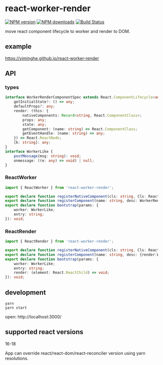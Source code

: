 # react-worker-render

[![NPM version](https://badge.fury.io/js/react-worker-render.png)](http://badge.fury.io/js/react-worker-render)
[![NPM downloads](http://img.shields.io/npm/dm/react-worker-render.svg)](https://npmjs.org/package/react-worker-render)
[![Build Status](https://app.travis-ci.com/yiminghe/react-worker-render.svg?branch=main)](https://app.travis-ci.com/github/yiminghe/react-worker-render)

move react component lifecycle to worker and render to DOM.

## example

https://yiminghe.github.io/react-worker-render

## API

### types

```ts
interface WorkerRenderComponentSpec extends React.ComponentLifecycle<any, any>, React.StaticLifecycle<any, any> {
    getInitialState?: () => any;
    defaultProps?: any;
    render: (this: {
        nativeComponents: Record<string, React.ComponentClass>;
        props: any;
        state: any;
        getComponent: (name: string) => React.ComponentClass;
        getEventHandle: (name: string) => any;
    }) => React.ReactNode;
    [k: string]: any;
}
interface WorkerLike {
    postMessage(msg: string): void;
    onmessage: ((e: any) => void) | null;
}
```

### ReactWorker

```ts
import { ReactWorker } from 'react-worker-render';
```

```ts
export declare function registerNativeComponent(cls: string, Cls: React.ComponentClass): void;
export declare function registerComponent(name: string, desc: WorkerRenderComponentSpec): void;
export declare function bootstrap(params: {
    worker: WorkerLike;
    entry: string;
}): void;
```

### ReactRender

```ts
import { ReactRender } from 'react-worker-render';
```

```ts
export declare function registerNativeComponent(cls: string, Cls: React.ComponentClass): void;
export declare function registerComponent(name: string, desc: {render:WorkerRenderComponentSpec['render']}): void;
export declare function bootstrap(params: {
    worker: WorkerLike;
    entry: string;
    render: (element: React.ReactChild) => void;
}): void;
```

## development

```
yarn
yarn start
```

open: http://localhost:3000/

## supported react versions

16-18

App can override react/react-dom/react-reconciler version using yarn resolutions.
